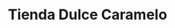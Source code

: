 ---
title: "Tienda Dulce Caramelo"
url: /ciudad-satelite/tienda-dulce-caramelo/
shop: Lebensmittel
---